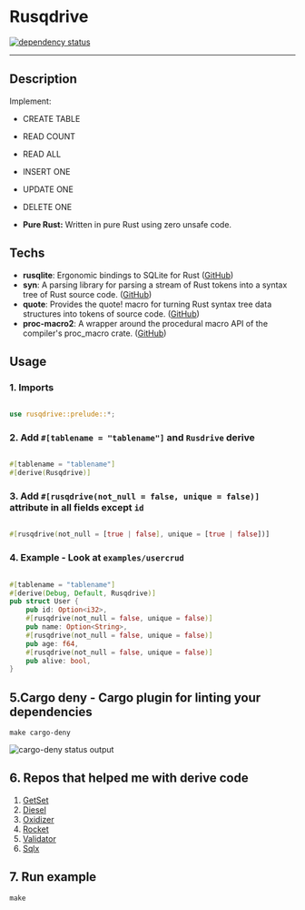 # Rusqdrive

[![dependency status](https://deps.rs/repo/github/JADSN/Rusqdrive/status.svg)](https://deps.rs/repo/github/JADSN/Rusqdrive)

---

## Description

Implement:

- CREATE TABLE
- READ COUNT
- READ ALL
- INSERT ONE
- UPDATE ONE
- DELETE ONE

- **Pure Rust:** Written in pure Rust using zero unsafe code.

## Techs

- **rusqlite**: Ergonomic bindings to SQLite for Rust ([GitHub](https://github.com/rusqlite/rusqlite))
- **syn**: A parsing library for parsing a stream of Rust tokens into a syntax tree of Rust source code. ([GitHub](https://github.com/dtolnay/syn))
- **quote**: Provides the quote! macro for turning Rust syntax tree data structures into tokens of source code. ([GitHub](https://github.com/dtolnay/quote))
- **proc-macro2**: A wrapper around the procedural macro API of the compiler's proc_macro crate. ([GitHub](https://github.com/alexcrichton/proc-macro2))

## Usage

### 1. Imports

```rs

use rusqdrive::prelude::*;

```

### 2. Add `#[tablename = "tablename"]` and `Rusdrive` derive

```rs

#[tablename = "tablename"]
#[derive(Rusqdrive)]

```

### 3. Add  `#[rusqdrive(not_null = false, unique = false)]` attribute in all fields except `id`

```rs

#[rusqdrive(not_null = [true | false], unique = [true | false])]

```
### 4. Example - Look at `examples/usercrud`

```rs

#[tablename = "tablename"]
#[derive(Debug, Default, Rusqdrive)]
pub struct User {
    pub id: Option<i32>,
    #[rusqdrive(not_null = false, unique = false)]
    pub name: Option<String>,
    #[rusqdrive(not_null = false, unique = false)]
    pub age: f64,
    #[rusqdrive(not_null = false, unique = false)]
    pub alive: bool,
}

```

## 5.Cargo deny - Cargo plugin for linting your dependencies

``` make cargo-deny ```

![cargo-deny status output](deny.png "cargo-deny status output")
## 6. Repos that helped me with derive code
1. [GetSet](https://github.com/Hoverbear/getset)
1. [Diesel](https://github.com/diesel-rs/diesel)
1. [Oxidizer](https://github.com/oxidizer-rs/oxidizer)
1. [Rocket](https://github.com/SergioBenitez/Rocket/tree/v0.4)
1. [Validator](https://github.com/Keats/validator)
2. [Sqlx](https://github.com/launchbadge/sqlx)

## 7. Run example

` make `